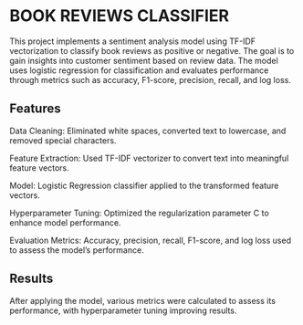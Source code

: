 # BOOK REVIEWS CLASSIFIER

<p> 
This project implements a sentiment analysis model using TF-IDF vectorization to classify book reviews as positive or negative. The goal is to gain insights into customer sentiment based on review data. The model uses logistic regression for classification and evaluates performance through metrics such as accuracy, F1-score, precision, recall, and log loss.
</p>

## Features

<p>
Data Cleaning: Eliminated white spaces, converted text to lowercase, and removed special characters.
</p>

<p>
Feature Extraction: Used TF-IDF vectorizer to convert text into meaningful feature vectors.
</p>

<p>
Model: Logistic Regression classifier applied to the transformed feature vectors.
</p>

<p>
Hyperparameter Tuning: Optimized the regularization parameter C to enhance model performance.
</p>

<p>
Evaluation Metrics: Accuracy, precision, recall, F1-score, and log loss used to assess the model’s performance.
</p>

## Results

<p>
After applying the model, various metrics were calculated to assess its performance, with hyperparameter tuning improving results.
</p>
